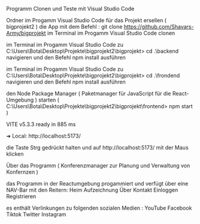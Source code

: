 Programm Clonen und Teste mit Visual Studio Code


Ordner im Progamm Visual Studio Code für das Projekt ersellen ( bigprojekt2 )
die App mit dem Befehl : git clone https://github.com/Shavars-Army/bigprojekt im Terminal im Progamm Visual Studio Code clonen

im Terminal im Progamm Visual Studio Code zu C:\Users\Bota\Desktop\Projekte\bigprojekt2\bigprojekt> cd .\backend 
navigieren und den Befehl
npm install ausführen

im Terminal im Progamm Visual Studio Code zu C:\Users\Bota\Desktop\Projekte\bigprojekt2\bigprojekt> cd .\frondend 
navigieren und den Befehl
npm install ausführen

den Node Package Manager ( Paketmanager für JavaScript für die React-Umgebung ) starten
( C:\Users\Bota\Desktop\Projekte\bigprojekt2\bigprojekt\frontend> npm start )

VITE v5.3.3  ready in 885 ms

  ➜  Local:   http://localhost:5173/

die Taste Strg gedrückt halten und auf http://localhost:5173/ mit der Maus klicken


Über das Programm 
( Konferenzmanager zur Planung und Verwaltung von Konfernzen )

das Programm in der Reactumgebung progammiert und verfügt über eine NAV-Bar mit den Reitern: Heim  Aufzeichnung  Über  Kontakt  Einloggen  Registrieren

es enthält Verlinkungen zu folgenden sozialen Medien : YouTube Facebook Tiktok Twitter Instagram

